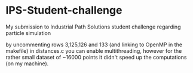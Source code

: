 # IPS-Student-challenge
My submission to Industrial Path Solutions student challenge regarding particle simulation

by uncommenting rows 3,125,126 and 133 (and linking to OpenMP in the makefile) in distances.c you can enable multithreading, however for the rather small dataset of ~16000 points it didn't speed up the computations (on my machine).
